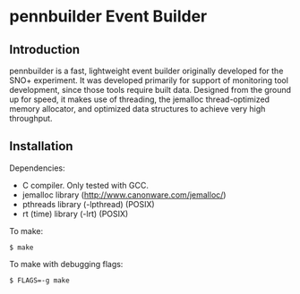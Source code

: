 pennbuilder Event Builder
=========================
Introduction
------------
pennbuilder is a fast, lightweight event builder originally developed for the
SNO+ experiment. It was developed primarily for support of monitoring tool
development, since those tools require built data. Designed from the ground up
for speed, it makes use of threading, the jemalloc thread-optimized memory
allocator, and optimized data structures to achieve very high throughput.

Installation
------------
Dependencies:

* C compiler. Only tested with GCC.
* jemalloc library (http://www.canonware.com/jemalloc/)
* pthreads library (-lpthread) (POSIX) 
* rt (time) library (-lrt) (POSIX)

To make:

    $ make

To make with debugging flags:

    $ FLAGS=-g make

